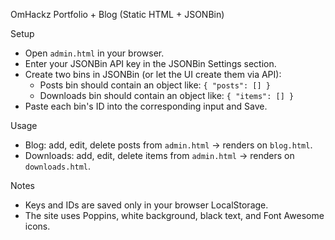 OmHackz Portfolio + Blog (Static HTML + JSONBin)

Setup
- Open `admin.html` in your browser.
- Enter your JSONBin API key in the JSONBin Settings section.
- Create two bins in JSONBin (or let the UI create them via API):
  - Posts bin should contain an object like: `{ "posts": [] }`
  - Downloads bin should contain an object like: `{ "items": [] }`
- Paste each bin's ID into the corresponding input and Save.

Usage
- Blog: add, edit, delete posts from `admin.html` → renders on `blog.html`.
- Downloads: add, edit, delete items from `admin.html` → renders on `downloads.html`.

Notes
- Keys and IDs are saved only in your browser LocalStorage.
- The site uses Poppins, white background, black text, and Font Awesome icons.



